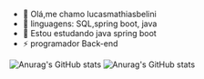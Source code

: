 - 👋 Olá,me chamo lucasmathiasbelini
- 👀 linguagens: SQL,spring boot, java
- 🍃 Estou estudando java spring boot
- ⚡ programador Back-end  

![Anurag's GitHub stats](https://github-readme-stats.vercel.app/api?username=anuraghazra&show_icons=true)
![Anurag's GitHub stats](https://github-readme-stats.vercel.app/api?username=anuraghazra&show_icons=true&bg_color=00000000)
